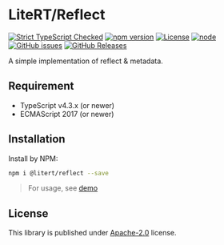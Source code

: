 # LiteRT/Reflect

[![Strict TypeScript Checked](https://badgen.net/badge/TS/Strict "Strict TypeScript Checked")](https://www.typescriptlang.org)
[![npm version](https://img.shields.io/npm/v/@litert/reflect.svg?colorB=brightgreen)](https://www.npmjs.com/package/@litert/reflect "Stable Version")
[![License](https://img.shields.io/npm/l/@litert/reflect.svg?maxAge=2592000?style=plastic)](https://github.com/litert/reflect.js/blob/master/LICENSE)
[![node](https://img.shields.io/node/v/@litert/reflect.svg?colorB=brightgreen)](https://nodejs.org/dist/latest-v8.x/)
[![GitHub issues](https://img.shields.io/github/issues/litert/reflect.js.svg)](https://github.com/litert/reflect.js/issues)
[![GitHub Releases](https://img.shields.io/github/release/litert/reflect.js.svg)](https://github.com/litert/reflect.js/releases "Stable Release")

A simple implementation of reflect & metadata.

## Requirement

- TypeScript v4.3.x (or newer)
- ECMAScript 2017 (or newer)

## Installation

Install by NPM:

```sh
npm i @litert/reflect --save
```

> For usage, see [demo](./src/examples/demo.ts)

## License

This library is published under [Apache-2.0](./LICENSE) license.
